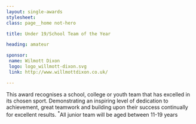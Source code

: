 ```yaml
---
layout: single-awards
stylesheet:
class: page__home not-hero

title: Under 19/School Team of the Year

heading: amateur

sponsor:
 name: Wilmott Dixon
 logo: logo_willmott-dixon.svg
 link: http://www.willmottdixon.co.uk/

---
```


This award recognises a school, college or youth team that has excelled in its chosen sport. Demonstrating an inspiring level of dedication to achievement, great teamwork and building upon their success continually for excellent results.
<sup>*</sup>All junior team will be aged between 11-19 years
